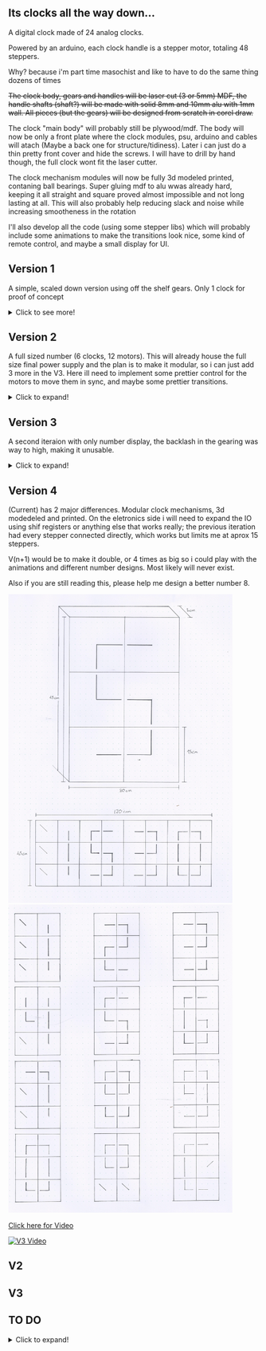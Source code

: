 ## Its clocks all the way down...

A digital clock made of 24 analog clocks.

Powered by an arduino, each clock handle is a stepper motor, totaling 48 steppers.

Why? because i'm part time masochist and like to have to do the same thing dozens of times 

~~The clock body, gears and handles will be laser cut (3 or 5mm) MDF, the handle shafts (shaft?) will be made with solid 8mm and 10mm alu with 1mm wall. All pieces (but the gears) will be designed from scratch in corel draw.~~

The clock "main body" will probably still be plywood/mdf. The body will now be only a front plate where the clock modules, psu, arduino and cables will atach (Maybe a back one for structure/tidiness). Later i can just do a thin pretty front cover and hide the screws. I will have to drill by hand though, the full clock wont fit the laser cutter.

The clock mechanism modules will now be fully 3d modeled printed, contaning ball bearings. Super gluing mdf to alu wwas already hard, keeping it all straight and square proved almost impossible and not long lasting at all. This will also probably help reducing slack and noise while increasing smootheness in the rotation

I'll also develop all the code (using some stepper libs) which will probably include some animations to make the transitions look nice, some kind of remote control, and maybe a small display for UI.


## Version 1 
A simple, scaled down version using off the shelf gears. Only 1 clock for proof of concept
<details>
  <summary>Click to see more!</summary>
<img src="/Images/V1/Setup.jpg" width="450"><img src="/Images/V1/Gears.jpg" width="450">


<img src="/Images/V1/gif.gif" width="450">
</details>




## Version 2 
A full sized number (6 clocks, 12 motors). This will  already house the full size final power supply and the plan is to make it modular, so i can just add 3 more in the V3. Here ill need to implement some prettier control for the motors to move them in sync, and maybe some prettier transitions.
<details>
  <summary>Click to expand!</summary>

Fit test


<img src="/Images/V2/Tests.jpg" width="450">


Diagrams to laser cut

<img src="/Diagrams/diagram.png" width="900">

First laser cutting try

<img src="Images/V2/Laser.jpg" width="900">

Motors and corresponding gears installed. Also power supply and some power cable routing


<img src="Images/V2/Main-Gears.jpg" width="450"> <img src="Images/V2/Motors1.jpg" width="450">

All driver boards installed, and motor cables routed.

<img src="Images/V2/Drivers.jpg" width="450"> 

The plan was to solder every power and data cable, but soldering iron is shit and makes it way too hard, while the new one doesnt come, ill settle for custom cable lenght. Seems tidy enough

All power cables done

<img src="Images/V2/PowerCables.jpg" width="450">

At this point the soldering iron tip commited sudoku and melted itself, somehow. So for now ill have this spaghetti bundle of data cables to match the code i'll write for it after. After fixing a bunch of faulty cables, everything seems to be working on both eletrical and mechanical side.

<img src="Images/V2/DataCables.jpg" width="450"> <img src="Images/V2/GearsGif.gif" width="450">

The only problem is related to the gears. At this point the clock handles have somewhere between 5 and 10 degrees of play, not even close to acceptable. I ended up drilling the mottor mounts by hand, which led to some clearance between the cogs, added to the 2:1 ratio that doubled the ammount of error. I will need another iteration before going for the full clock only to handle the mechanical part.


### Coding

At this point i can start with the coding. The obvious problem is that moving a motor is a blocking function, so to move many motors simultaneously i will need to move all of them in tiny increments at a very fast pace. The AccelStepper library handles this already(to a degree), but i'm going to try an implementation from scracth. Ill compare it against AccelStepper later and see which fits better.
</details>




## Version 3 
A second iteraion with only number display, the backlash in the gearing was way to high, making it unusable.

<details>
  <summary>Click to expand!</summary>
The code was kinda working, but i need better base to actually test it. Ill redo V2 with a new mid-plate, and try to sodder everything, instead of connecting. 

Made some mockups to test the tolerance. Computer modeling can only take me so far, the laser cut, even though only 0.2mm ends up adding up to a big error

<img src="Images/V3/Tests.jpg" width="450">

And a new midplate is born


<img src="Images/V3/Midplate.jpg" width="450"> 



I could make it cleaner, but its good enough


<img src="Images/V3/Midplate2.jpg" width="450"> <img src="Images/V3/Midplate3.jpg" width="450">


On the mechanical side of things, gears are now running way smoother and with a fraction on the backlash.

<img src="Images/V3/gears.gif" width="450">

A bit of code and some clock dials and we got

[![V3 Video](https://i.imgur.com/Odb7a2D.png)](https://www.youtube.com/watch?v=mT9d-I6LFRw "V3 Video")

Im pretty happy with the results, not sure ill go any further, the repetitiveness  of the project is a bit overwhelming


</details>





## Version 4 
(Current) has 2 major differences. Modular clock mechanisms, 3d modedeled and printed. On the eletronics side i will need to expand the IO using shif registers or anything else that works really; the previous iteration had every stepper connected directly, which works but limits me at aprox 15 steppers.


V(n+1) would be to make it double, or 4 times as big so i could play with the animations and different number designs. Most likely will never exist.

Also if you are still reading this, please help me design a better number 8.


<img src="/Images/Main.jpg" width="450"><img src="/Images/Numeros.jpg" width="450">

[Click here for Video](https://www.youtube.com/watch?v=mT9d-I6LFRw)

[![V3 Video](https://i.imgur.com/Odb7a2D.png)](https://www.youtube.com/watch?v=mT9d-I6LFRw "V3 Video")






## V2


## V3

## TO DO
<details>
  <summary>Click to expand!</summary>
  
Shift Registers - Expand IO 
  

Using the same cable for 1-2 pin on every motor can theoretically give me 50% less IO ports needed. This will most likely NOT work


Turning every motor on and off on every step can also theoretically make me only need the current that one motor uses, and make it possible to wire them all in the same  circuit only using like 500mA , but can lead to drift overtime, will need testing.
</details>
